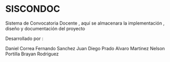 SISCONDOC
=========

Sistema de Convocatoria Docente , aquí se almacenara la implementación , diseño y documentación del proyecto

Desarrollado por : 

Daniel Correa
Fernando Sanchez 
Juan Diego Prado
Alvaro Martinez
Nelson Portilla
Brayan Rodriguez
